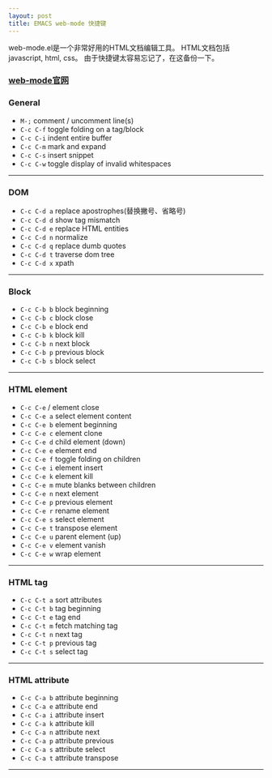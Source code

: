 ```yaml
---
layout: post
title: EMACS web-mode 快捷键
---
```


web-mode.el是一个非常好用的HTML文档编辑工具。
HTML文档包括javascript, html, css。
由于快捷键太容易忘记了，在这备份一下。

<!--more-->

### [web-mode官网](http://www.web-mode.org)

### General
+ `M-;` comment / uncomment line(s)
+ `C-c C-f` toggle folding on a tag/block
+ `C-c C-i` indent entire buffer
+ `C-c C-m` mark and expand
+ `C-c C-s` insert snippet
+ `C-c C-w` toggle display of invalid whitespaces

___

### DOM
+ `C-c C-d a` replace apostrophes(替换撇号、省略号)
+ `C-c C-d d` show tag mismatch
+ `C-c C-d e` replace HTML entities
+ `C-c C-d n` normalize
+ `C-c C-d q` replace dumb quotes
+ `C-c C-d t` traverse dom tree
+ `C-c C-d x` xpath

___

### Block
+ `C-c C-b b` block beginning
+ `C-c C-b c` block close
+ `C-c C-b e` block end
+ `C-c C-b k` block kill
+ `C-c C-b n` next block
+ `C-c C-b p` previous block
+ `C-c C-b s` block select

___

### HTML element
+ `C-c C-e` / element close
+ `C-c C-e a` select element content
+ `C-c C-e b` element beginning
+ `C-c C-e c` element clone
+ `C-c C-e d` child element (down)
+ `C-c C-e e` element end
+ `C-c C-e f` toggle folding on children
+ `C-c C-e i` element insert
+ `C-c C-e k` element kill
+ `C-c C-e m` mute blanks between children
+ `C-c C-e n` next element
+ `C-c C-e p` previous element
+ `C-c C-e r` rename element
+ `C-c C-e s` select element
+ `C-c C-e t` transpose element
+ `C-c C-e u` parent element (up)
+ `C-c C-e v` element vanish
+ `C-c C-e w` wrap element

___

### HTML tag
+ `C-c C-t a` sort attributes
+ `C-c C-t b` tag beginning
+ `C-c C-t e` tag end
+ `C-c C-t m` fetch matching tag
+ `C-c C-t n` next tag
+ `C-c C-t p` previous tag
+ `C-c C-t s` select tag

___

### HTML attribute
+ `C-c C-a b` attribute beginning
+ `C-c C-a e` attribute end
+ `C-c C-a i` attribute insert
+ `C-c C-a k` attribute kill
+ `C-c C-a n` attribute next
+ `C-c C-a p` attribute previous
+ `C-c C-a s` attribute select
+ `C-c C-a t` attribute transpose

___
